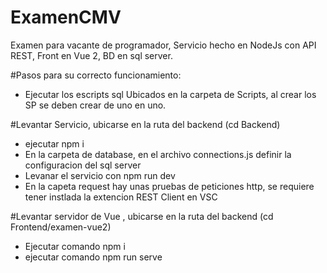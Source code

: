 # ExamenCMV
Examen para vacante de programador, Servicio hecho en NodeJs con API REST, Front en Vue 2, BD en sql server.

#Pasos para su correcto funcionamiento:
* Ejecutar los escripts sql Ubicados en la carpeta de Scripts, al crear los SP se deben crear de uno en uno.

#Levantar Servicio, ubicarse en la ruta del backend (cd Backend)
* ejecutar npm i
* En la carpeta de database, en el archivo connections.js definir la configuracion del sql server
* Levanar el servicio con npm run dev
* En la capeta request hay unas pruebas de peticiones http, se requiere tener instlada la extencion REST Client en VSC

#Levantar servidor de Vue , ubicarse en la ruta del backend (cd Frontend/examen-vue2)
* Ejecutar comando npm i
* ejecutar comando npm run serve

